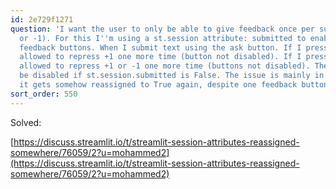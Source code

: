 ```yaml
---
id: 2e729f1271
question: 'I want the user to only be able to give feedback once per submission (+1
  or -1). For this I''m using a st.session attribute: submitted to enable or disable
  feedback buttons. When I submit text using the ask button. If I pressed +1, I''m
  allowed to repress +1 one more time (button not disabled). If I pressed -1, I''m
  allowed to repress +1 or -1 one more time (buttons not disabled). The buttons should
  be disabled if st.session.submitted is False. The issue is mainly in st.session.submitted,
  it gets somehow reassigned to True again, despite one feedback button being pushed.'
sort_order: 550
---
```


Solved:

[https://discuss.streamlit.io/t/streamlit-session-attributes-reassigned-somewhere/76059/2?u=mohammed2](https://discuss.streamlit.io/t/streamlit-session-attributes-reassigned-somewhere/76059/2?u=mohammed2)

